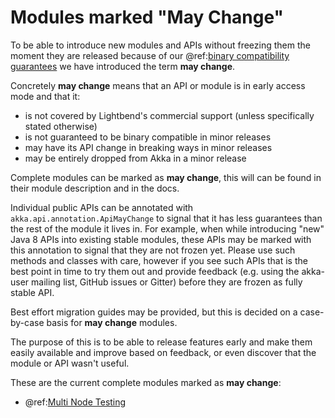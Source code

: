 # Modules marked "May Change"

To be able to introduce new modules and APIs without freezing them the moment they
are released because of our @ref:[binary compatibility guarantees](binary-compatibility-rules.md) we have introduced
the term **may change**.

Concretely **may change** means that an API or module is in early access mode and that it:

 * is not covered by Lightbend's commercial support (unless specifically stated otherwise)
 * is not guaranteed to be binary compatible in minor releases
 * may have its API change in breaking ways in minor releases
 * may be entirely dropped from Akka in a minor release

Complete modules can be marked as **may change**, this will can be found in their module description and in the docs.

Individual public APIs can be annotated with `akka.api.annotation.ApiMayChange` to signal that it has less
guarantees than the rest of the module it lives in. For example, when while introducing "new" Java 8 APIs into
existing stable modules, these APIs may be marked with this annotation to signal that they are not frozen yet.
Please use such methods and classes with care, however if you see such APIs that is the best point in time to try them
out and provide feedback (e.g. using the akka-user mailing list, GitHub issues or Gitter) before they are frozen as
fully stable API.

Best effort migration guides may be provided, but this is decided on a case-by-case basis for **may change** modules.

The purpose of this is to be able to release features early and
make them easily available and improve based on feedback, or even discover
that the module or API wasn't useful.

These are the current complete modules marked as **may change**:

* @ref:[Multi Node Testing](../multi-node-testing.md)


